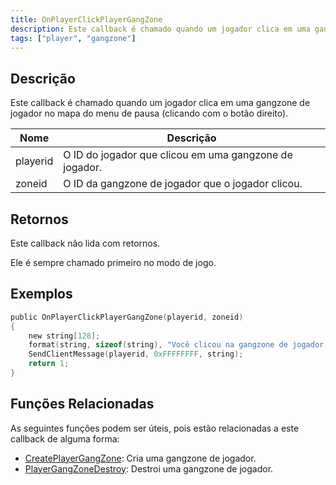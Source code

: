 ```yaml
---
title: OnPlayerClickPlayerGangZone
description: Este callback é chamado quando um jogador clica em uma gangzone de jogador no mapa do menu de pausa (clicando com o botão direito).
tags: ["player", "gangzone"]
---
```


<VersionWarn version='omp v1.1.0.2612' />

## Descrição

Este callback é chamado quando um jogador clica em uma gangzone de jogador no mapa do menu de pausa (clicando com o botão direito).

| Nome     | Descrição                                            |
| -------- | ---------------------------------------------------- |
| playerid | O ID do jogador que clicou em uma gangzone de jogador.|
| zoneid   | O ID da gangzone de jogador que o jogador clicou.     |

## Retornos

Este callback não lida com retornos.

Ele é sempre chamado primeiro no modo de jogo.

## Exemplos

```c
public OnPlayerClickPlayerGangZone(playerid, zoneid)
{
    new string[128];
    format(string, sizeof(string), "Você clicou na gangzone de jogador %i", zoneid);
    SendClientMessage(playerid, 0xFFFFFFFF, string);
    return 1;
}
```

## Funções Relacionadas

As seguintes funções podem ser úteis, pois estão relacionadas a este callback de alguma forma:

- [CreatePlayerGangZone](../functions/CreatePlayerGangZone): Cria uma gangzone de jogador.
- [PlayerGangZoneDestroy](../functions/PlayerGangZoneDestroy): Destroi uma gangzone de jogador.